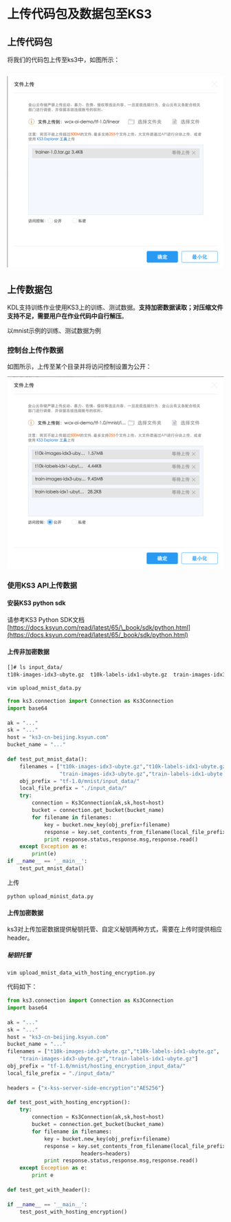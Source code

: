 # 上传代码包及数据包至KS3

## 上传代码包

将我们的代码包上传至ks3中，如图所示：

## ![](/assets/upload_code_pkg.png)

## 上传数据包

KDL支持训练作业使用KS3上的训练、测试数据。**支持加密数据读取；对压缩文件支持不足，需要用户在作业代码中自行解压**。

以mnist示例的训练、测试数据为例

### 控制台上传作数据

如图所示，上传至某个目录并将访问控制设置为公开：

![](/assets/upload_mnist_data.png)

### 使用KS3 API上传数据

#### 安装KS3 python sdk

请参考KS3 Python SDK文档[https://docs.ksyun.com/read/latest/65/\_book/sdk/python.html](https://docs.ksyun.com/read/latest/65/_book/sdk/python.html)

#### 上传非加密数据

```bash
[]# ls input_data/
t10k-images-idx3-ubyte.gz  t10k-labels-idx1-ubyte.gz  train-images-idx3-ubyte.gz  train-labels-idx1-ubyte.gz
```

```
vim upload_mnist_data.py
```

```py
from ks3.connection import Connection as Ks3Connection
import base64

ak = "..."
sk = "..." 
host = "ks3-cn-beijing.ksyun.com"
bucket_name = "..."

def test_put_mnist_data():
    filenames = ["t10k-images-idx3-ubyte.gz","t10k-labels-idx1-ubyte.gz",
                 "train-images-idx3-ubyte.gz","train-labels-idx1-ubyte.gz"]
    obj_prefix = "tf-1.0/mnist/input_data/"
    local_file_prefix = "./input_data/"
    try:
        connection = Ks3Connection(ak,sk,host=host)
        bucket = connection.get_bucket(bucket_name)
        for filename in filenames:
            key = bucket.new_key(obj_prefix+filename) 
            response = key.set_contents_from_filename(local_file_prefix+filename)
            print response.status,response.msg,response.read() 
    except Exception as e:
        print(e)
if __name__ == '__main__':
    test_put_mnist_data()
```

上传

```
python upload_minist_data.py
```

#### 上传加密数据

ks3对上传加密数据提供秘钥托管、自定义秘钥两种方式，需要在上传时提供相应header。

##### 秘钥托管

```
vim upload_mnist_data_with_hosting_encryption.py
```

代码如下：

```py
from ks3.connection import Connection as Ks3Connection
import base64

ak = "..."
sk = "..." 
host = "ks3-cn-beijing.ksyun.com"
bucket_name = "..."
filenames = ["t10k-images-idx3-ubyte.gz","t10k-labels-idx1-ubyte.gz",
    "train-images-idx3-ubyte.gz","train-labels-idx1-ubyte.gz"]
obj_prefix = "tf-1.0/mnist/hosting_encryption_input_data/"
local_file_prefix = "./input_data/"

headers = {"x-kss-server-side-encryption":"AES256"}

def test_post_with_hosting_encryption():
    try:
        connection = Ks3Connection(ak,sk,host=host)
        bucket = connection.get_bucket(bucket_name)
        for filename in filenames:
            key = bucket.new_key(obj_prefix+filename) 
            response = key.set_contents_from_filename(local_file_prefix+filename,
                        headers=headers)
            print response.status,response.msg,response.read() 
    except Exception as e:
        print e 

def test_get_with_header():

if __name__ == '__main__':
    test_post_with_hosting_encryption()
```




